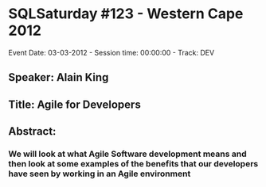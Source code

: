# SQLSaturday #123 - Western Cape 2012
Event Date: 03-03-2012 - Session time: 00:00:00 - Track: DEV
## Speaker: Alain King
## Title: Agile for Developers
## Abstract:
### We will look at what Agile Software development means and then look at some examples of the benefits that our developers have seen by working in an Agile environment
